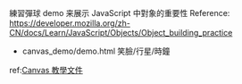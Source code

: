 

練習彈球 demo 来展示 JavaScript 中對象的重要性
Reference:
https://developer.mozilla.org/zh-CN/docs/Learn/JavaScript/Objects/Object_building_practice


- canvas_demo/demo.html
笑臉/行星/時鐘

ref:[Canvas 教學文件](https://developer.mozilla.org/zh-TW/docs/Web/API/Canvas_API/Tutorial)